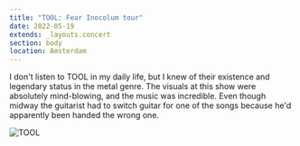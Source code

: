 ```yaml
---
title: "TOOL: Fear Inocolum tour"
date: 2022-05-19
extends: _layouts.concert
section: body
location: Amsterdam
---
```


I don't listen to TOOL in my daily life, but I knew of their existence and legendary status in the metal genre. The
visuals at this show were absolutely mind-blowing, and the music was incredible. Even though midway the guitarist had to
switch guitar for one of the songs because he'd apparently been handed the wrong one.

![TOOL](/assets/images/tool.jpg)
